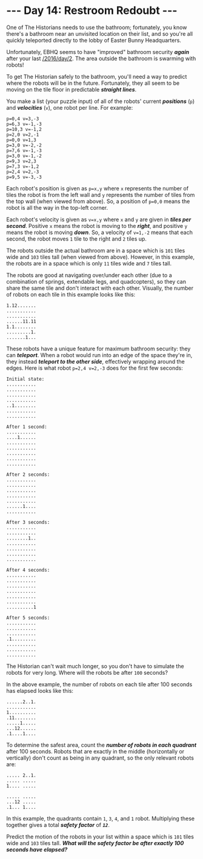 # --- Day 14: Restroom Redoubt ---

One of The Historians needs to use the bathroom; fortunately, you know there's a bathroom near an unvisited location on their list, and so you're all quickly teleported directly to the lobby of Easter Bunny Headquarters.


Unfortunately, EBHQ seems to have "improved" bathroom security <em><b>again</b></em> after your last [/2016/day/2](visit). The area outside the bathroom is swarming with robots!


To get The Historian safely to the bathroom, you'll need a way to predict where the robots will be in the future. Fortunately, they all seem to be moving on the tile floor in predictable <em><b>straight lines</b></em>.


You make a list (your puzzle input) of all of the robots' current <em><b>positions</b></em> (<code>p</code>) and <em><b>velocities</b></em> (<code>v</code>), one robot per line. For example:


<pre><code>p=0,4 v=3,-3
p=6,3 v=-1,-3
p=10,3 v=-1,2
p=2,0 v=2,-1
p=0,0 v=1,3
p=3,0 v=-2,-2
p=7,6 v=-1,-3
p=3,0 v=-1,-2
p=9,3 v=2,3
p=7,3 v=-1,2
p=2,4 v=2,-3
p=9,5 v=-3,-3
</code></pre>
Each robot's position is given as <code>p=x,y</code> where <code>x</code> represents the number of tiles the robot is from the left wall and <code>y</code> represents the number of tiles from the top wall (when viewed from above). So, a position of <code>p=0,0</code> means the robot is all the way in the top-left corner.


Each robot's velocity is given as <code>v=x,y</code> where <code>x</code> and <code>y</code> are given in <em><b>tiles per second</b></em>. Positive <code>x</code> means the robot is moving to the <em><b>right</b></em>, and positive <code>y</code> means the robot is moving <em><b>down</b></em>. So, a velocity of <code>v=1,-2</code> means that each second, the robot moves <code>1</code> tile to the right and <code>2</code> tiles up.


The robots outside the actual bathroom are in a space which is <code>101</code> tiles wide and <code>103</code> tiles tall (when viewed from above). However, in this example, the robots are in a space which is only <code>11</code> tiles wide and <code>7</code> tiles tall.


The robots are good at navigating over/under each other (due to a combination of springs, extendable legs, and quadcopters), so they can share the same tile and don't interact with each other. Visually, the number of robots on each tile in this example looks like this:


<pre><code>1.12.......
...........
...........
......11.11
1.1........
.........1.
.......1...
</code></pre>
These robots have a unique feature for maximum bathroom security: they can <em><b>teleport</b></em>. When a robot would run into an edge of the space they're in, they instead <em><b>teleport to the other side</b></em>, effectively wrapping around the edges. Here is what robot <code>p=2,4 v=2,-3</code> does for the first few seconds:


<pre><code>Initial state:
...........
...........
...........
...........
..1........
...........
...........

After 1 second:
...........
....1......
...........
...........
...........
...........
...........

After 2 seconds:
...........
...........
...........
...........
...........
......1....
...........

After 3 seconds:
...........
...........
........1..
...........
...........
...........
...........

After 4 seconds:
...........
...........
...........
...........
...........
...........
..........1

After 5 seconds:
...........
...........
...........
.1.........
...........
...........
...........
</code></pre>
The Historian can't wait much longer, so you don't have to simulate the robots for very long. Where will the robots be after <code>100</code> seconds?


In the above example, the number of robots on each tile after 100 seconds has elapsed looks like this:


<pre><code>......2..1.
...........
1..........
.11........
.....1.....
...12......
.1....1....
</code></pre>
To determine the safest area, count the <em><b>number of robots in each quadrant</b></em> after 100 seconds. Robots that are exactly in the middle (horizontally or vertically) don't count as being in any quadrant, so the only relevant robots are:


<pre><code>..... 2..1.
..... .....
1.... .....
           
..... .....
...12 .....
.1... 1....
</code></pre>
In this example, the quadrants contain <code>1</code>, <code>3</code>, <code>4</code>, and <code>1</code> robot. Multiplying these together gives a total <em><b>safety factor</b></em> of <code><em><b>12</b></em></code>.


Predict the motion of the robots in your list within a space which is <code>101</code> tiles wide and <code>103</code> tiles tall. <em><b>What will the safety factor be after exactly 100 seconds have elapsed?</b></em>



